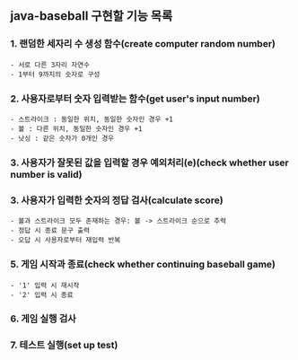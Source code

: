 ## java-baseball 구현할 기능 목록
### 1. 랜덤한 세자리 수 생성 함수(create computer random number)
    - 서로 다른 3자리 자연수
    - 1부터 9까지의 숫자로 구성

### 2. 사용자로부터 숫자 입력받는 함수(get user's input number)
    - 스트라이크 : 동일한 위치, 동일한 숫자인 경우 +1
    - 볼 : 다른 위치, 동일한 숫자인 경우 +1
    - 낫싱 : 같은 숫자가 0개인 경우

### 3. 사용자가 잘못된 값을 입력할 경우 예외처리(e)(check whether user number is valid)

### 3. 사용자가 입력한 숫자의 정답 검사(calculate score)
    - 볼과 스트라이크 모두 존재하는 경우: 볼 -> 스트라이크 순으로 추력
    - 정답 시 종료 문구 출력
    - 오답 시 사용자로부터 재입력 반복

### 5. 게임 시작과 종료(check whether continuing baseball game)
    - '1' 입력 시 재시작
    - '2' 입력 시 종료

### 6. 게임 실행 검사

### 7. 테스트 실행(set up test)
